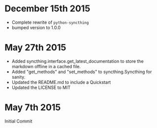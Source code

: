 December 15th 2015
=====================
- Complete rewrite of `python-syncthing`
- bumped version to 1.0.0

May 27th 2015
======================
- Added syncthing.interface.get_latest_documentation to store the markdown offline in a cached file.
- Added "get_methods" and "set_methods" to syncthing.Syncthing for sanity.
- Updated the README.md to include a Quickstart
- Updated the LICENSE to MIT


May 7th 2015
======================
Initial Commit
